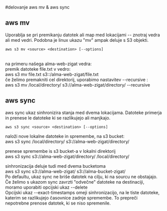 #delovanje aws mv & aws sync

## aws mv
Uporablja se pri premikanju datotek ali map med lokacijami -- znotraj vedra ali med vedri. Podobna je linux ukazu "mv" ampak deluje s S3 objekti.<br>

```
aws s3 mv <source> <destination> [--options]
```
<br>
na primeru našega alma-web-zigat vedra: <br>
premik datoteke file.txt v vedro: <br>
aws s3 mv file.txt s3::/alma-web-zigat/file.txt

<br>
če želimo premakniti cel direktorij, uporabimo nastavitev --recursive :<br>
aws s3 mv /local/directory/ s3://alma-web-zigat/directory/ --recursive


## aws sync
aws sync ukaz sinhronizira stanja med dvema lokacijama. Datoteke primerja in prenese le datoteke ki se razlikujejo ali manjkajo. <br>

```
aws s3 sync <source> <destination> [--options]
```

naloži nove lokalne datoteke in spremembe, na s3 bucket: <br>
aws s3 sync /local/directory/ s3://alma-web-zigat/directory/

prenese spremembe is s3 bucket-a v lokalni direktorij <br>
aws s3 sync s3://alma-web-zigat/directory/ /local/directory/

sinhronizacija deluje tudi med dvema bucketoma<br>
aws s3 sync s3://alma-web-zigat/ s3://alma-bucket-zigat/
<br>
Po defaultu, ukaz sync ne briše datotek na cilju, ki na sourcu ne obstajajo. Če želimo s ukazom sync zavrzti "odvečne" datoteke na destinaciji, moramo uporabiti opcijski ukaz --delete
<br>
Opcijski ukaz --exact-timestamps omeji sinhronizacijo, na le tiste datoteke, katerim se razlikujejo časovnice zadnje spremembe. To prepreči nepotrebne prenose datotek, ki se niso spremenile.